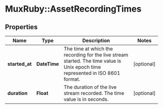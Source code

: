 # MuxRuby::AssetRecordingTimes

## Properties
Name | Type | Description | Notes
------------ | ------------- | ------------- | -------------
**started_at** | **DateTime** | The time at which the recording for the live stream started. The time value is Unix epoch time represented in ISO 8601 format. | [optional] 
**duration** | **Float** | The duration of the live stream recorded. The time value is in seconds. | [optional] 


